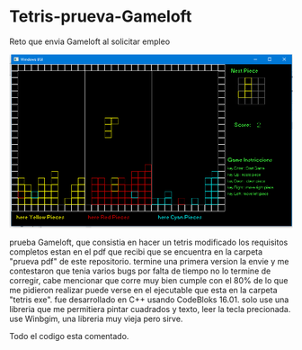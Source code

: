 # Tetris-prueva-Gameloft
Reto que envia Gameloft al solicitar empleo

![GitHub Logo](tetris.png)

prueba Gameloft, que consistia en hacer un tetris modificado los requisitos completos estan en el pdf que recibi que se encuentra en la carpeta "prueva pdf" de este repositorio. termine una primera version la envie y me contestaron que tenia varios bugs por falta de tiempo no lo termine de corregir, cabe mencionar que corre muy bien cumple con el 80% de lo que me pidieron realizar puede verse en el ejecutable que esta en la carpeta "tetris exe".
fue desarrollado en C++ usando CodeBloks 16.01. solo use una libreria que me permitiera pintar cuadrados y texto, leer la tecla precionada. use Winbgim, una libreria muy vieja pero sirve.

Todo el codigo esta comentado.

